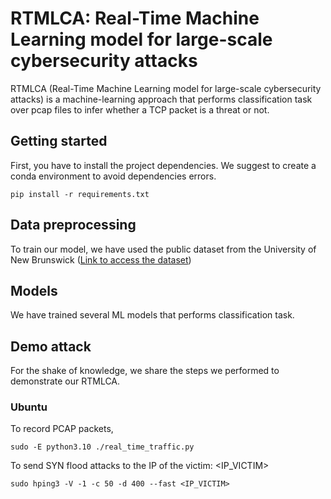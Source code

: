 # RTMLCA: Real-Time Machine Learning model for large-scale cybersecurity attacks

RTMLCA (Real-Time Machine Learning model for large-scale cybersecurity attacks) is a machine-learning approach that performs classification task over pcap files to infer whether a TCP packet is a threat or not.

## Getting started

First, you have to install the project dependencies. We suggest to create a conda environment to avoid dependencies errors.

```
pip install -r requirements.txt
```

## Data preprocessing

To train our model, we have used the public dataset from the University of New Brunswick ([Link to access the dataset](https://www.mdpi.com/1424-8220/23/13/5941))

## Models

We have trained several ML models that performs classification task.

## Demo attack

For the shake of knowledge, we share the steps we performed to demonstrate our RTMLCA.

### Ubuntu

To record PCAP packets,

```
sudo -E python3.10 ./real_time_traffic.py
```

To send SYN flood attacks to the IP of the victim: <IP_VICTIM>

```
sudo hping3 -V -1 -c 50 -d 400 --fast <IP_VICTIM>
```
